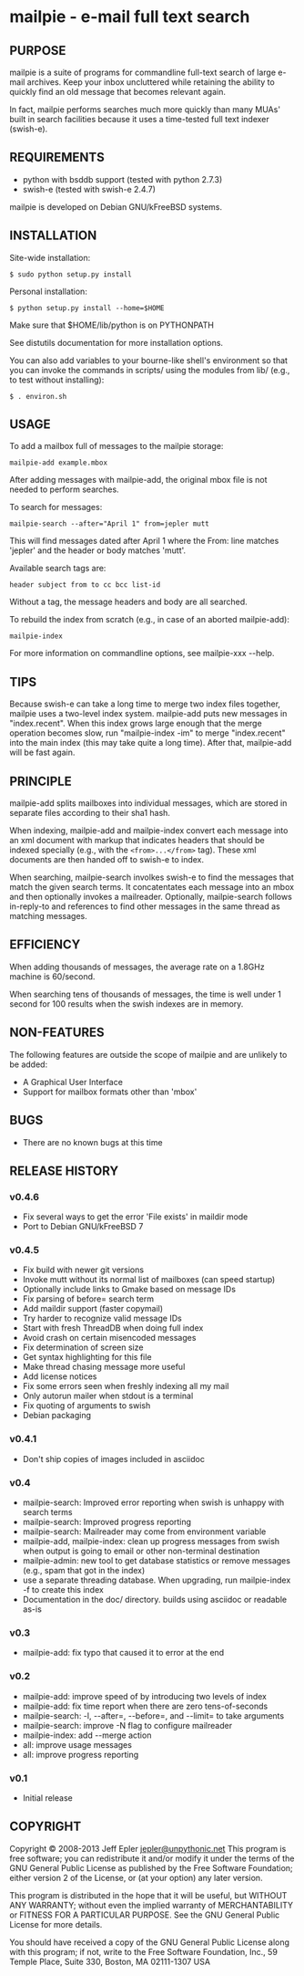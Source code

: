 # mailpie - e-mail full text search

## PURPOSE

mailpie is a suite of programs for commandline full-text search of large
e-mail archives.  Keep your inbox uncluttered while retaining the
ability to quickly find an old message that becomes relevant again.

In fact, mailpie performs searches much more quickly than many MUAs'
built in search facilities because it uses a time-tested full text
indexer (swish-e).


## REQUIREMENTS

 - python with bsddb support (tested with python 2.7.3)
 - swish-e (tested with swish-e 2.4.7)

mailpie is developed on Debian GNU/kFreeBSD systems.


## INSTALLATION

Site-wide installation:

    $ sudo python setup.py install

Personal installation:

    $ python setup.py install --home=$HOME

Make sure that $HOME/lib/python is on PYTHONPATH

See distutils documentation for more installation options.

You can also add variables to your bourne-like shell's environment so
that you can invoke the commands in scripts/ using the modules from lib/
(e.g., to test without installing):

    $ . environ.sh    

## USAGE

To add a mailbox full of messages to the mailpie storage:

    mailpie-add example.mbox

After adding messages with mailpie-add, the original mbox file is not
needed to perform searches.

To search for messages:

    mailpie-search --after="April 1" from=jepler mutt

This will find messages dated after April 1 where the From: line matches
'jepler' and the header or body matches 'mutt'.

Available search tags are:

    header subject from to cc bcc list-id

Without a tag, the message headers and body are all searched.

To rebuild the index from scratch (e.g., in case of an aborted
mailpie-add):

    mailpie-index

For more information on commandline options, see mailpie-xxx --help.


## TIPS

Because swish-e can take a long time to merge two index files together,
mailpie uses a two-level index system.  mailpie-add puts new messages in
"index.recent".  When this index grows large enough that the merge operation
becomes slow, run "mailpie-index -im" to merge "index.recent" into the main
index (this may take quite a long time).  After that, mailpie-add will be fast
again.


## PRINCIPLE

mailpie-add splits mailboxes into individual messages, which are stored
in separate files according to their sha1 hash.

When indexing, mailpie-add and mailpie-index convert each message into
an xml document with markup that indicates headers that should be
indexed specially (e.g., with the `<from>...</from>` tag).  These xml
documents are then handed off to swish-e to index.

When searching, mailpie-search involkes swish-e to find the messages
that match the given search terms.  It concatentates each message into
an mbox and then optionally invokes a mailreader.  Optionally,
mailpie-search follows in-reply-to and references to find other messages
in the same thread as matching messages.


## EFFICIENCY

When adding thousands of messages, the average rate on a 1.8GHz machine
is 60/second.

When searching tens of thousands of messages, the time is well under 1
second for 100 results when the swish indexes are in memory.


## NON-FEATURES

The following features are outside the scope of mailpie and are unlikely
to be added:

 * A Graphical User Interface
 * Support for mailbox formats other than 'mbox'


## BUGS

 * There are no known bugs at this time


## RELEASE HISTORY

### v0.4.6

 * Fix several ways to get the error 'File exists' in maildir mode
 * Port to Debian GNU/kFreeBSD 7

### v0.4.5

 * Fix build with newer git versions
 * Invoke mutt without its normal list of mailboxes (can speed startup)
 * Optionally include links to Gmake based on message IDs
 * Fix parsing of before= search term
 * Add maildir support (faster copymail)
 * Try harder to recognize valid message IDs
 * Start with fresh ThreadDB when doing full index
 * Avoid crash on certain misencoded messages
 * Fix determination of screen size
 * Get syntax highlighting for this file
 * Make thread chasing message more useful
 * Add license notices
 * Fix some errors seen when freshly indexing all my mail
 * Only autorun mailer when stdout is a terminal
 * Fix quoting of arguments to swish
 * Debian packaging

### v0.4.1

 * Don't ship copies of images included in asciidoc

### v0.4

 * mailpie-search: Improved error reporting when swish is unhappy with search
   terms
 * mailpie-search: Improved progress reporting
 * mailpie-search: Mailreader may come from environment variable
 * mailpie-add, mailpie-index: clean up progress messages from swish when
   output is going to email or other non-terminal destination
 * mailpie-admin: new tool to get database statistics or remove messages
   (e.g., spam that got in the index)
 * use a separate threading database.  When upgrading, run mailpie-index
   -f to create this index
 * Documentation in the doc/ directory.  builds using asciidoc or readable
   as-is

### v0.3

 * mailpie-add: fix typo that caused it to error at the end

### v0.2

 * mailpie-add: improve speed of by introducing two levels of index
 * mailpie-add: fix time report when there are zero tens-of-seconds
 * mailpie-search: -l, --after=, --before=, and --limit=  to take arguments
 * mailpie-search: improve -N flag to configure mailreader
 * mailpie-index: add --merge action
 * all: improve usage messages
 * all: improve progress reporting

### v0.1
 * Initial release

## COPYRIGHT

Copyright © 2008-2013 Jeff Epler <jepler@unpythonic.net>
This program is free software; you can redistribute it and/or modify
it under the terms of the GNU General Public License as published by
the Free Software Foundation; either version 2 of the License, or
(at your option) any later version.
                                                                          
This program is distributed in the hope that it will be useful,
but WITHOUT ANY WARRANTY; without even the implied warranty of
MERCHANTABILITY or FITNESS FOR A PARTICULAR PURPOSE.  See the
GNU General Public License for more details.
                                                                          
You should have received a copy of the GNU General Public License
along with this program; if not, write to the Free Software
Foundation, Inc., 59 Temple Place, Suite 330, Boston, MA  02111-1307  USA
